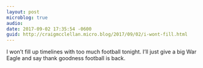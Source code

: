 ```yaml
---
layout: post
microblog: true
audio: 
date: 2017-09-02 17:35:54 -0600
guid: http://craigmcclellan.micro.blog/2017/09/02/i-wont-fill.html
---
```

I won’t fill up timelines with too much football tonight. I’ll just give a big War Eagle and say thank goodness football is back.
